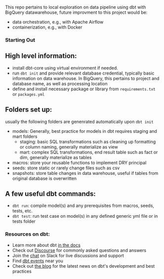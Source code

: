 This repo pertains to local exploration on data pipeline using dbt with BigQuery datawarehouse, future improvment to this project would be:
- data orchestration, e.g., with Apache Airflow
- containerization, e.g., with Docker

### Starting Out

## High level information:
- install dbt-core using virtual environment if needed.
- run `dbt init` and provide relevant database credential, typically basic information on data warehouse. In BigQuery, this pertains to project and database name, as well as processing location
- define and install necessary package or library from `requirements.txt` or `packages.yml`

## Folders set up:
usually the following folders are genenrated automatically upon `dbt init`
- models:
    Generally, best practice for models in dbt requires staging and mart folders
    - staging: basic SQL transformations such as cleaning up formatting or column naming, generally materialize as view
    - mart: complex SQL transformations, end result table such as fact or dim, generally materialize as tables
- macros: store your reusable functions to implement DRY principal
- seeds: store static or rarely change files such as csv
- snapshots: store table changes in data warehouse, useful if tables from original database is overwritten

## A few useful dbt commands:
- `dbt run`: compile model(s) and any prerequisites from macros, seeds, tests, etc.
- `dbt test`: run test case on model(s) in any defined generic yml file or in tests folder

### Resources on dbt:
- Learn more about dbt [in the docs](https://docs.getdbt.com/docs/introduction)
- Check out [Discourse](https://discourse.getdbt.com/) for commonly asked questions and answers
- Join the [chat](https://community.getdbt.com/) on Slack for live discussions and support
- Find [dbt events](https://events.getdbt.com) near you
- Check out [the blog](https://blog.getdbt.com/) for the latest news on dbt's development and best practices
